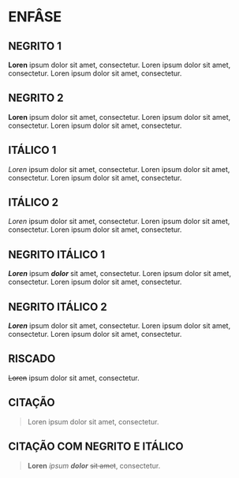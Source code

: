 # ENFÂSE

## NEGRITO 1

**Loren** ipsum dolor sit amet, consectetur. Loren ipsum dolor sit amet, consectetur. Loren ipsum dolor sit amet, consectetur. 

## NEGRITO 2

__Loren__ ipsum dolor sit amet, consectetur. Loren ipsum dolor sit amet, consectetur. Loren ipsum dolor sit amet, consectetur. 

## ITÁLICO 1

*Loren* ipsum dolor sit amet, consectetur. Loren ipsum dolor sit amet, consectetur. Loren ipsum dolor sit amet, consectetur. 

## ITÁLICO 2

_Loren_ ipsum dolor sit amet, consectetur. Loren ipsum dolor sit amet, consectetur. Loren ipsum dolor sit amet, consectetur. 

## NEGRITO ITÁLICO 1

***Loren*** ipsum **_dolor_** sit amet, consectetur. Loren ipsum dolor sit amet, consectetur. Loren ipsum dolor sit amet, consectetur. 

## NEGRITO ITÁLICO 2

__*Loren*__ ipsum dolor sit amet, consectetur. Loren ipsum dolor sit amet, consectetur. Loren ipsum dolor sit amet, consectetur. 

## RISCADO

~~Loren~~ ipsum dolor sit amet, consectetur. 

## CITAÇÃO

> Loren ipsum dolor sit amet, consectetur. 

## CITAÇÃO COM NEGRITO E ITÁLICO

> **Loren** _ipsum_ ***dolor*** ~~sit amet~~, consectetur. 

